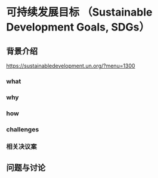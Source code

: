 # 可持续发展目标 （Sustainable Development Goals, SDGs）

## 背景介绍
https://sustainabledevelopment.un.org/?menu=1300
### what

### why 

### how

### challenges

### 相关决议案


## 问题与讨论

